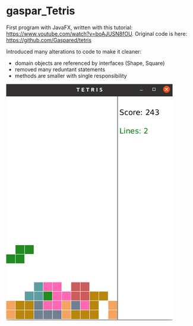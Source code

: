 # gaspar_Tetris

First program with JavaFX, written with this tutorial: https://www.youtube.com/watch?v=boAJUSN8fOU.
Original code is here: https://github.com/Gaspared/tetris

<p>Introduced many alterations to code to make it cleaner:</p>
<ul>
<li>domain objects are referenced by interfaces (Shape, Square)</li>
<li>removed many reduntant statements</li>
<li>methods are smaller with single responsibility</li>
</ul>


![Tetris screenshot](images/Tetris.png)